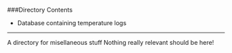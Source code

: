 ###Directory Contents

* Database containing temperature logs

***

A directory for misellaneous stuff
Nothing really relevant should be here!

